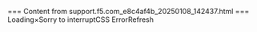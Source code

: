 === Content from support.f5.com_e8c4af4b_20250108_142437.html ===
Loading×Sorry to interruptCSS ErrorRefresh

